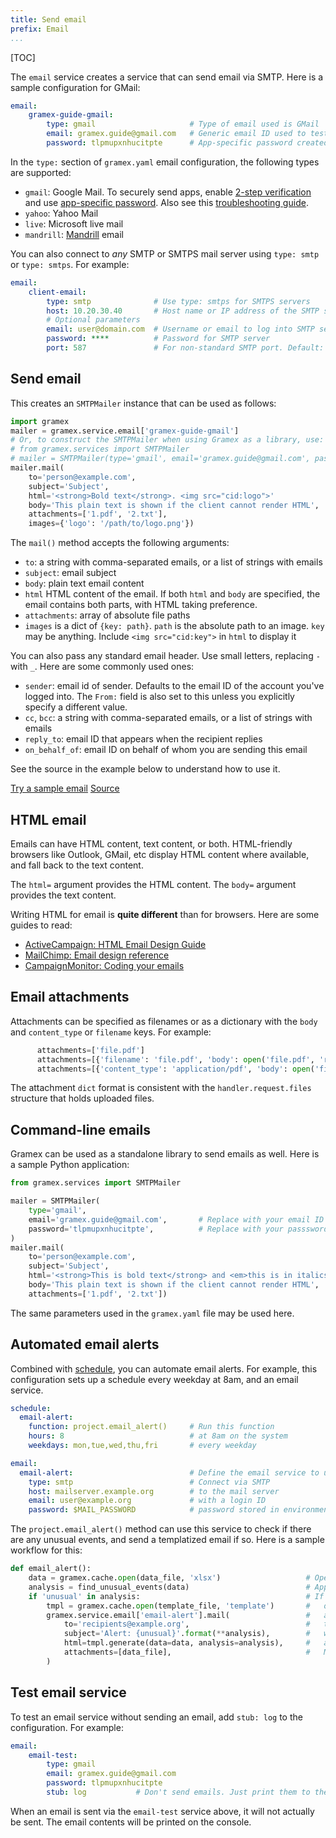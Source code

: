 ```yaml
---
title: Send email
prefix: Email
...
```


[TOC]

The `email` service creates a service that can send email via SMTP. Here is a
sample configuration for GMail:

```yaml
email:
    gramex-guide-gmail:
        type: gmail                     # Type of email used is GMail
        email: gramex.guide@gmail.com   # Generic email ID used to test e-mails
        password: tlpmupxnhucitpte      # App-specific password created for Gramex guide
```

In the `type:` section of `gramex.yaml` email configuration, the following types are supported:

- `gmail`: Google Mail. To securely send apps, enable
  [2-step verification](https://support.google.com/accounts/answer/185839) and use
  [app-specific password](https://support.google.com/accounts/answer/185833).
  Also see this [troubleshooting guide](https://support.google.com/mail/answer/78754).
- `yahoo`: Yahoo Mail
- `live`: Microsoft live mail
- `mandrill`: [Mandrill](https://mandrill.zendesk.com/) email

You can also connect to *any* SMTP or SMTPS mail server using `type: smtp` or
`type: smtps`. For example:

```yaml
email:
    client-email:
        type: smtp              # Use type: smtps for SMTPS servers
        host: 10.20.30.40       # Host name or IP address of the SMTP server
        # Optional parameters
        email: user@domain.com  # Username or email to log into SMTP server
        password: ****          # Password for SMTP server
        port: 587               # For non-standard SMTP port. Default: SMTPS=587, SMTP=25
```

## Send email

This creates an `SMTPMailer` instance that can be used as follows:

```python
import gramex
mailer = gramex.service.email['gramex-guide-gmail']
# Or, to construct the SMTPMailer when using Gramex as a library, use:
# from gramex.services import SMTPMailer
# mailer = SMTPMailer(type='gmail', email='gramex.guide@gmail.com', password='...')
mailer.mail(
    to='person@example.com',
    subject='Subject',
    html='<strong>Bold text</strong>. <img src="cid:logo">'
    body='This plain text is shown if the client cannot render HTML',
    attachments=['1.pdf', '2.txt'],
    images={'logo': '/path/to/logo.png'})
```

The `mail()` method accepts the following arguments:

- `to`: a string with comma-separated emails, or a list of strings with emails
- `subject`: email subject
- `body`: plain text email content
- `html` HTML content of the email. If both `html` and `body` are specified, the
  email contains both parts, with HTML taking preference.
- `attachments`: array of absolute file paths
- `images` is a dict of `{key: path}`. `path` is the absolute path to an image.
  `key` may be anything. Include `<img src="cid:key">` in `html` to display it

You can also pass any standard email header. Use small letters, replacing `-`
with `_`. Here are some commonly used ones:

- `sender`: email id of sender. Defaults to the email ID of the account you've
  logged into. The `From:` field is also set to this unless you explicitly
  specify a different value.
- `cc`, `bcc`: a string with comma-separated emails, or a list of strings with emails
- `reply_to`: email ID that appears when the recipient replies
- `on_behalf_of`: email ID on behalf of whom you are sending this email

See the source in the example below to understand how to use it.

<div class="example">
  <a class="example-demo" href="mail">Try a sample email</a>
  <a class="example-src" href="http://code.gramener.com/cto/gramex/tree/master/gramex/apps/guide/email/emailapp.py">Source</a>
</div>

## HTML email

Emails can have HTML content, text content, or both. HTML-friendly browsers like
Outlook, GMail, etc display HTML content where available, and fall back to the
text content.

The `html=` argument provides the HTML content. The `body=` argument provides the
text content.

Writing HTML for email is **quite different** than for browsers. Here are some
guides to read:

- [ActiveCampaign: HTML Email Design Guide](http://www.activecampaign.com/email-design-guide/)
- [MailChimp: Email design reference](https://templates.mailchimp.com/getting-started/html-email-basics/)
- [CampaignMonitor: Coding your emails](https://www.campaignmonitor.com/dev-resources/guides/coding/)

## Email attachments

Attachments can be specified as filenames or as a dictionary with the `body` and
`content_type` or `filename` keys. For example:

```python
      attachments=['file.pdf']
      attachments=[{'filename': 'file.pdf', 'body': open('file.pdf', 'rb').read()}]
      attachments=[{'content_type': 'application/pdf', 'body': open('file.pdf', 'rb').read()}]
```

The attachment `dict` format is consistent with the `handler.request.files`
structure that holds uploaded files.

## Command-line emails

Gramex can be used as a standalone library to send emails as well. Here is a
sample Python application:

```python
from gramex.services import SMTPMailer

mailer = SMTPMailer(
    type='gmail',
    email='gramex.guide@gmail.com',       # Replace with your email ID
    password='tlpmupxnhucitpte',          # Replace with your passsword
)
mailer.mail(
    to='person@example.com',
    subject='Subject',
    html='<strong>This is bold text</strong> and <em>this is in italics</em>.'
    body='This plain text is shown if the client cannot render HTML',
    attachments=['1.pdf', '2.txt'])
```

The same parameters used in the `gramex.yaml` file may be used here.

## Automated email alerts

Combined with [schedule](../scheduler/), you can automate email alerts. For
example, this configuration sets up a schedule every weekday at 8am, and an email
service.

```yaml
schedule:
  email-alert:
    function: project.email_alert()     # Run this function
    hours: 8                            # at 8am on the system
    weekdays: mon,tue,wed,thu,fri       # every weekday

email:
  email-alert:                          # Define the email service to use
    type: smtp                          # Connect via SMTP
    host: mailserver.example.org        # to the mail server
    email: user@example.org             # with a login ID
    password: $MAIL_PASSWORD            # password stored in environment variable MAIL_PASSWORD
```

The `project.email_alert()` method can use this service to check if there are any
unusual events, and send a templatized email if so. Here is a sample workflow for
this:

```python
def email_alert():
    data = gramex.cache.open(data_file, 'xlsx')                   # Open the data source
    analysis = find_unusual_events(data)                          # Apply some analysis
    if 'unusual' in analysis:                                     # If something is unusual
        tmpl = gramex.cache.open(template_file, 'template')       #   open a template
        gramex.service.email['email-alert'].mail(                 #   and send the email
            to='recipients@example.org',                          #   to the recipients
            subject='Alert: {unusual}'.format(**analysis),        #   with a clear subject
            html=tmpl.generate(data=data, analysis=analysis),     #   and render the template.
            attachments=[data_file],                              #   Maybe attach the data
        )
```

## Test email service

To test an email service without sending an email, add `stub: log` to the
configuration. For example:

```yaml
email:
    email-test:
        type: gmail
        email: gramex.guide@gmail.com
        password: tlpmupxnhucitpte
        stub: log           # Don't send emails. Just print them to the console
```

When an email is sent via the `email-test` service above, it will not actually
be sent. The email contents will be printed on the console.
